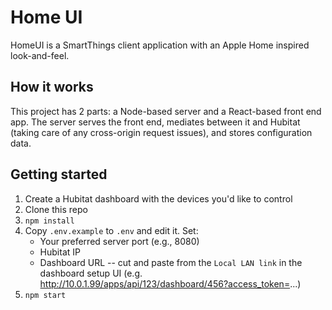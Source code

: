 # Home UI

HomeUI is a SmartThings client application with an Apple Home inspired
look-and-feel.

## How it works

This project has 2 parts: a Node-based server and a React-based front end app.
The server serves the front end, mediates between it and Hubitat (taking care of
any cross-origin request issues), and stores configuration data.

## Getting started

1.  Create a Hubitat dashboard with the devices you'd like to control
1.  Clone this repo
1.  `npm install`
1.  Copy `.env.example` to `.env` and edit it. Set:
    * Your preferred server port (e.g., 8080)
    * Hubitat IP
    * Dashboard URL -- cut and paste from the `Local LAN link` in the dashboard
      setup UI (e.g.
      http://10.0.1.99/apps/api/123/dashboard/456?access_token=...)
1.  `npm start`
